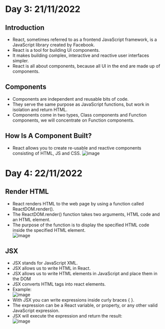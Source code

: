 # Day 3: 21/11/2022 
## Introduction 
- React, sometimes referred to as a frontend JavaScript framework, is a JavaScript library created by Facebook.
- React is a tool for building UI components.
- It makes building complex, interactive and reactive user interfaces simpler.
- React is all about components, because all UI in the end are made up of components. 
## Components
- Components are independent and reusable bits of code. 
- They serve the same purpose as JavaScript functions, but work in isolation and return HTML.
- Components come in two types, Class components and Function components, we will concentrate on Function components.
## How Is A Component Built?
- React allows you to create re-usable and reactive components consisting of HTML, JS and CSS.
![image](https://user-images.githubusercontent.com/88162824/203122222-44df8ad9-981e-4596-86be-604dbd2af75e.png)
# Day 4: 22/11/2022 
## Render HTML
- React renders HTML to the web page by using a function called ReactDOM.render().
- The ReactDOM.render() function takes two arguments, HTML code and an HTML element.
- The purpose of the function is to display the specified HTML code inside the specified HTML element. <br>
![image](https://user-images.githubusercontent.com/88162824/203288093-139fd50f-76e8-46d1-9024-8cb3fc44d968.png)
## JSX
- JSX stands for JavaScript XML.
- JSX allows us to write HTML in React.
- JSX allows us to write HTML elements in JavaScript and place them in the DOM 
- JSX converts HTML tags into react elements.
- Example: <br>
![image](https://user-images.githubusercontent.com/88162824/203288866-e909f187-cd45-4e2d-8796-bcd53b6c6eef.png)
- With JSX you can write expressions inside curly braces { }.
- The expression can be a React variable, or property, or any other valid JavaScript expression. 
- JSX will execute the expression and return the result: <br>
![image](https://user-images.githubusercontent.com/88162824/203288992-4b8a8133-afb7-4047-af03-1ed46471ae74.png)
